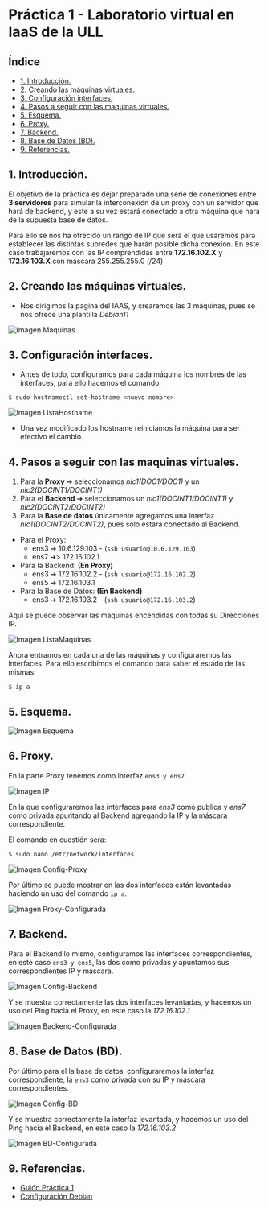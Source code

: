 # Práctica 1 - Laboratorio virtual en IaaS de la ULL

## Índice
- [1. Introducción.](#introduccion)
- [2. Creando las máquinas virtuales.](#maquinas)
- [3. Configuración interfaces.](#configuracion)
- [4. Pasos a seguir con las maquinas virtuales.](#pasos)
- [5. Esquema.](#esquema)
- [6. Proxy.](#proxy)
- [7. Backend. ](#backend)
- [8. Base de Datos (BD).](#bd)
- [9. Referencias.](#referencias)

## 1. Introducción. <a name="introduccion"></a>

El objetivo de la práctica es dejar preparado una serie de conexiones entre **3 servidores** para simular la interconexión de un proxy con un servidor que hará de backend, y este a su vez estará conectado a otra máquina que hará de la supuesta base de datos.

Para ello se nos ha ofrecido un rango de IP que será el que usaremos para establecer las distintas subredes que harán posible dicha conexión. En este caso trabajaremos con las IP comprendidas entre **172.16.102.X** y **172.16.103.X** con máscara 255.255.255.0 (/24)

## 2. Creando las máquinas virtuales. <a name="maquinas"></a>

- Nos dirigimos la pagina del IAAS, y crearemos las 3 máquinas, pues se nos ofrece una plantilla *Debian11*

![Imagen Maquinas](img/01_lista_maquinas.png)

## 3. Configuración interfaces. <a name="configuracion"></a>

- Antes de todo, configuramos para cada máquina los nombres de las interfaces, para ello hacemos el comando:

```console
$ sudo hostnamectl set-hostname <nuevo nombre>
```

![Imagen ListaHostname](img/02_lista_hostname.png)

- Una vez modificado los hostname reiniciamos la máquina para ser efectivo el cambio.

## 4. Pasos a seguir con las maquinas virtuales. <a name="pasos"></a>

1. Para la **Proxy** ➔ seleccionamos *nic1(DOC1/DOC1)* y un *nic2(DOCINT1/DOCINT1)*
2. Para el **Backend** ➔ seleccionamos un *nic1(DOCINT1/DOCINT1)* y *nic2(DOCINT2/DOCINT2)*
3. Para la **Base de datos** únicamente agregamos una interfaz *nic1(DOCINT2/DOCINT2)*, pues sólo estara conectado al Backend.

- Para el Proxy:
  - ens3 ➔ 10.6.129.103 - (```ssh usuario@10.6.129.103```)
  - ens7 ➔> 172.16.102.1 
- Para la Backend: **(En Proxy)**
  - ens3 ➔ 172.16.102.2 - (```ssh usuario@172.16.102.2```)
  - ens5 ➔ 172.16.103.1
- Para la Base de Datos: **(En Backend)**
  - ens3 ➔ 172.16.103.2 - (```ssh usuario@172.16.103.2```)

Aquí se puede observar las maquínas encendidas con todas su Direcciones IP.

![Imagen ListaMaquinas](img/03_lista_maquinas.png)

Ahora entramos en cada una de las máquinas y configuraremos las interfaces. Para ello escribimos el comando para saber el estado de las mismas:

```console
$ ip a
```

## 5. Esquema. <a name="esquema"></a>

![Imagen Esquema](img/04_esquema.png)

## 6. Proxy. <a name="proxy"></a>

En la parte Proxy tenemos como interfaz `ens3 y ens7`.

![Imagen IP](img/05_ipconfig-a.png)

En la que configuraremos las interfaces para *ens3* como publica y *ens7* como privada apuntando al Backend agregando la IP y la máscara correspondiente. 

El comando en cuestión sera:

```console
$ sudo nano /etc/network/interfaces
```

![Imagen Config-Proxy](img/06_config-proxy.png)

Por último se puede mostrar en las dos interfaces están levantadas haciendo un uso del comando `ip a`.

![Imagen Proxy-Configurada](img/07_proxy-configurada.png)


## 7. Backend. <a name="proxy"></a>

Para el Backend lo mismo, configuramos las interfaces correspondientes, en este caso `ens3 y ens5`, las dos como privadas y apuntamos sus correspondientes IP y máscara. 

![Imagen Config-Backend](img/08_config-backend.png)

Y se muestra correctamente las dos interfaces levantadas, y hacemos un uso del Ping hacia el Proxy, en este caso la *172.16.102.1*

![Imagen Backend-Configurada](img/08_backend-configurada.png)

## 8. Base de Datos (BD). <a name="bd"></a>

Por último para el la base de datos, configuraremos la interfaz correspondiente, la `ens3` como privada con su IP y máscara correspondientes.

![Imagen Config-BD](img/09_config-bdd.png)

Y se muestra correctamente la interfaz levantada, y hacemos un uso del Ping hacia el Backend, en este caso la *172.16.103.2*

![Imagen BD-Configurada](img/10_bd-configurada.png)

## 9. Referencias. <a name="referencias"></a>

- [Guión Práctica 1](https://campusingenieriaytecnologia2223.ull.es/mod/assign/view.php?id=10664)
- [Configuración Debian](https://wiki.debian.org/es/NetworkConfiguration)